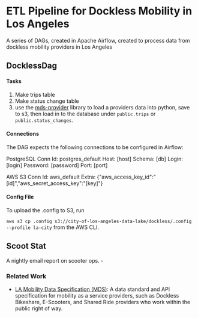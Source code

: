 # ETL Pipeline for Dockless Mobility in Los Angeles

A series of DAGs, created in Apache Airflow, created to process data from dockless mobility providers in Los Angeles

## DocklessDag
#### Tasks
1. Make trips table
2. Make status change table
3. use the [mds-provider](http://github.com/cityofsantamonica/mds-provider) library to load a providers data into python, save to s3, then load in to the database under `public.trips` or `public.status_changes`.

#### Connections
The DAG expects the following connections to be configured in Airflow:

PostgreSQL
Conn Id: postgres_default
Host: [host]
Schema: [db]
Login: [login]
Password: [password]
Port: [port]

AWS S3
Conn Id: aws_default
Extra: {"aws_access_key_id":"[id]","aws_secret_access_key":"[key]"}

#### Config File

To upload the .config to S3, run

`aws s3 cp .config s3://city-of-los-angeles-data-lake/dockless/.config --profile la-city` from the AWS CLI.

## Scoot Stat

A nightly email report on scooter ops. -
### Related Work
* [LA Mobility Data Specification (MDS)](https://github.com/CityOfLosAngeles/mobility-data-specification): A data standard and API specification for mobility as a service providers, such as Dockless Bikeshare, E-Scooters, and Shared Ride providers who work within the public right of way.
